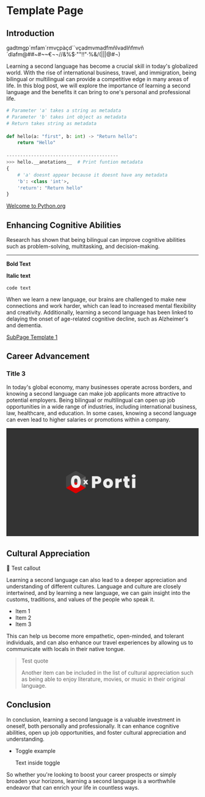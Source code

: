 # Template Page

## Introduction

gadtmgp´mfam´rmvçpàçd``vçadmvmadfmñlvadlñfmvñ´dlafm@##~#~~€¬¬//&%$·""!!"·%&/(|\||@#¬)

Learning a second language has become a crucial skill in today's globalized world. With the rise of international business, travel, and immigration, being bilingual or multilingual can provide a competitive edge in many areas of life. In this blog post, we will explore the importance of learning a second language and the benefits it can bring to one's personal and professional life.

```python
# Parameter 'a' takes a string as metadata
# Parameter 'b' takes int object as metadata
# Return takes string as metadata

def hello(a: "first", b: int) -> "Return hello":
	return "Hello"

-----------------------------------------
>>> hello.__anotations__  # Print funtion metadata
{
	# 'a' doesnt appear because it doesnt have any metadata
	'b': <class 'int'>,
	'return': "Return hello"
}
```

[Welcome to Python.org](https://www.python.org/)

## Enhancing Cognitive Abilities

Research has shown that being bilingual can improve cognitive abilities such as problem-solving, multitasking, and decision-making. 

---

******************Bold Text******************

******Italic text******

`code text`

When we learn a new language, our brains are challenged to make new connections and work harder, which can lead to increased mental flexibility and creativity. Additionally, learning a second language has been linked to delaying the onset of age-related cognitive decline, such as Alzheimer's and dementia.

[SubPage Template 1](Template%20Page%20a0662b798f86436f8eaa962f496d047c/SubPage%20Template%201%20bb5387eab8a543a6996a5766b096c51e.md)

## Career Advancement

### Title 3

In today's global economy, many businesses operate across borders, and knowing a second language can make job applicants more attractive to potential employers. Being bilingual or multilingual can open up job opportunities in a wide range of industries, including international business, law, healthcare, and education. In some cases, knowing a second language can even lead to higher salaries or promotions within a company.

![YT_Baner.png](Template%20Page%20a0662b798f86436f8eaa962f496d047c/YT_Baner.png)

## Cultural Appreciation

<aside>
📖 Test callout

</aside>

Learning a second language can also lead to a deeper appreciation and understanding of different cultures. Language and culture are closely intertwined, and by learning a new language, we can gain insight into the customs, traditions, and values of the people who speak it. 

- Item 1
- Item 2
- Item 3

This can help us become more empathetic, open-minded, and tolerant individuals, and can also enhance our travel experiences by allowing us to communicate with locals in their native tongue.

> Test quote
> 
> 
> Another item can be included in the list of cultural appreciation such as being able to enjoy literature, movies, or music in their original language.
> 

## Conclusion

In conclusion, learning a second language is a valuable investment in oneself, both personally and professionally. It can enhance cognitive abilities, open up job opportunities, and foster cultural appreciation and understanding. 

- Toggle example
    
    Text inside toggle
    

So whether you're looking to boost your career prospects or simply broaden your horizons, learning a second language is a worthwhile endeavor that can enrich your life in countless ways.
